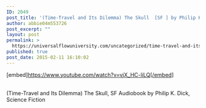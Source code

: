 ```yaml
---
ID: 2049
post_title: '(Time-Travel and Its Dilemma) The Skull  [SF ] by Philip K. Dick'
author: abbie04m553726
post_excerpt: ""
layout: post
permalink: >
  https://universalflowuniversity.com/uncategorized/time-travel-and-its-dilemma-the-skull-sf-by-philip-k-dick/
published: true
post_date: 2015-02-11 16:10:02
---
```

[embed]https://www.youtube.com/watch?v=vjX_HC-liLQ[/embed]</br></br>
<p>(Time-Travel and Its Dilemma) The Skull, SF Audiobook by Philip K. Dick, Science Fiction</p>